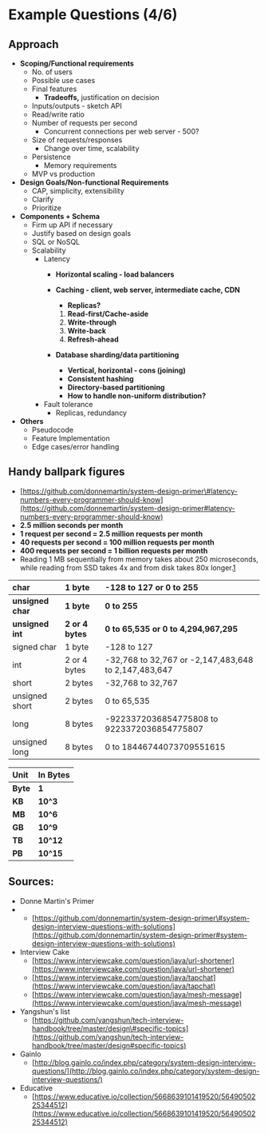 # Example Questions \(4/6\)

## **Approach**

* **Scoping/Functional requirements**
  * No. of users
  * Possible use cases
  * Final features
    * **Tradeoffs,** justification on decision 
  * Inputs/outputs - sketch API 
  * Read/write ratio 
  * Number of requests per second 
    * Concurrent connections per web server - 500? 
  * Size of requests/responses
    * Change over time, scalability 
  * Persistence
    * Memory requirements
  * MVP vs production
* **Design Goals/Non-functional Requirements**
  * CAP, simplicity, extensibility
  * Clarify
  * Prioritize 
* **Components + Schema**
  * Firm up API if necessary
  * Justify based on design goals
  * SQL or NoSQL
  * Scalability
    * Latency
      * **Horizontal scaling - load balancers**
      * **Caching - client,  web server,  intermediate cache, CDN**
        * **Replicas?**  

        1. **Read-first/Cache-aside**
        2. **Write-through**
        3. **Write-back**
        4. **Refresh-ahead**
      * **Database sharding/data partitioning**
        * **Vertical, horizontal - cons \(joining\)** 
        * **Consistent hashing** 
        * **Directory-based partitioning** 
        * **How to handle non-uniform distribution?** 
    * Fault tolerance 
      * Replicas, redundancy 
* **Others**
  * Pseudocode
  * Feature Implementation 
  * Edge cases/error handling 

## Handy ballpark figures

* [https://github.com/donnemartin/system-design-primer\#latency-numbers-every-programmer-should-know](https://github.com/donnemartin/system-design-primer#latency-numbers-every-programmer-should-know)
* **2.5 million seconds per month**
* **1 request per second = 2.5 million requests per month**
* **40 requests per second = 100 million requests per month**
* **400 requests per second = 1 billion requests per month**
* Reading 1 MB sequentially from memory takes about 250 microseconds, while reading from SSD takes 4x and from disk takes 80x longer.[1](https://github.com/donnemartin/system-design-primer#latency-numbers-every-programmer-should-know)

| char | 1 byte | -128 to 127 or 0 to 255 |
| :--- | :--- | :--- |
| **unsigned char** | **1 byte** | **0 to 255** |
| **unsigned int** | **2 or 4 bytes** | **0 to 65,535 or 0 to 4,294,967,295** |
| signed char | 1 byte | -128 to 127 |
| int | 2 or 4 bytes | -32,768 to 32,767 or -2,147,483,648 to 2,147,483,647 |
| short | 2 bytes | -32,768 to 32,767 |
| unsigned short | 2 bytes | 0 to 65,535 |
| long | 8 bytes | -9223372036854775808 to 9223372036854775807 |
| unsigned long | 8 bytes | 0 to 18446744073709551615 |

| Unit | In Bytes |
| :--- | :--- |
| **Byte** | **1** |
| **KB**  | **10^3** |
| **MB**  | **10^6** |
| **GB** | **10^9** |
| **TB** | **10^12** |
| **PB** | **10^15** |

## Sources:

* Donne Martin's Primer
* * [https://github.com/donnemartin/system-design-primer\#system-design-interview-questions-with-solutions](https://github.com/donnemartin/system-design-primer#system-design-interview-questions-with-solutions)
* Interview Cake 
  * [https://www.interviewcake.com/question/java/url-shortener](https://www.interviewcake.com/question/java/url-shortener)
  * [https://www.interviewcake.com/question/java/tapchat](https://www.interviewcake.com/question/java/tapchat)
  * [https://www.interviewcake.com/question/java/mesh-message](https://www.interviewcake.com/question/java/mesh-message)
* Yangshun's list 
  * [https://github.com/yangshun/tech-interview-handbook/tree/master/design\#specific-topics](https://github.com/yangshun/tech-interview-handbook/tree/master/design#specific-topics)
* Gainlo
  * [http://blog.gainlo.co/index.php/category/system-design-interview-questions/](http://blog.gainlo.co/index.php/category/system-design-interview-questions/)
* Educative
  * [https://www.educative.io/collection/5668639101419520/5649050225344512](https://www.educative.io/collection/5668639101419520/5649050225344512)

## 

